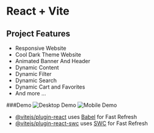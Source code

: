 # React + Vite

## Project Features

* Responsive Website
* Cool Dark Theme Website
* Animated Banner And Header
* Dynamic Content 
* Dynamic Filter 
* Dynamic Search
* Dynamic Cart and Favorites 
* And more ...

###Demo 
![Desktop Demo](/public/images/main.png)
![Mobile Demo](/public/images/phone.png)




- [@vitejs/plugin-react](https://github.com/vitejs/vite-plugin-react/blob/main/packages/plugin-react/README.md) uses [Babel](https://babeljs.io/) for Fast Refresh
- [@vitejs/plugin-react-swc](https://github.com/vitejs/vite-plugin-react-swc) uses [SWC](https://swc.rs/) for Fast Refresh
